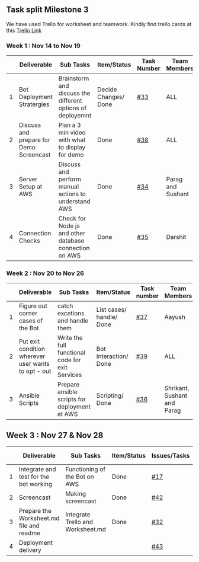 ## Task split Milestone 3   


We have used Trello for worksheet and teamwork. Kindly find trello cards at this [Trello Link](https://trello.com/b/Bvs2VQ3O/milestone-2)



### Week 1 : Nov 14 to Nov 19  
  
|   | Deliverable       |     Sub Tasks            | Item/Status      | Task Number                         | Team Members | Start Date     | Estimated Date | 
|---|-------------------------------------------|-------------------------|-----------------------------------------------------------------------|--------------------------------------|--------------|---------------------|-------------|
| 1 | Bot Deployment Stratergies      | Brainstorm and discuss the different options of deployemnt                | Decide Changes/ Done      | [#33](https://trello.com/c/rrwmbwOO)         | ALL              | 14-Nov      | 16-Nov |
| 2 | Discuss and prepare for Demo Screencast           | Plan a 3 min video with what to display for demo          | Done     | [#38](https://trello.com/c/WOMWsKpi)         | ALL | 15-Oct      | 20-Nov |
| 3 | Server Setup at AWS| Discuss and perform manual actions to understand AWS | Done           | [#34](https://trello.com/c/l310IGHt)           | Parag and Sushant                 | 15-Nov      | 17-Nov |
| 4 | Connection Checks  | Check for Node js and other database connection on AWS   | Done       | [#35](https://trello.com/c/MnbflcNj) | Darshit                 | 16-Nov      | 19-Nov |
  

### Week 2 : Nov 20 to Nov 26  
  
|   | Deliverable        |      Sub Tasks      | Item/Status                                            | Task number   | Team Members | Start Date   | Estimated Date | 
|---|-----------------------|---------|--------------------------------------------------------|----------------|--------------|------------------|-------------|
| 1 | Figure out corner cases of the Bot| catch excetions and handle them                       | List cases/ handle/ Done  | [#37](https://trello.com/c/C5XQzsuF)           | Aayush      | 20-Nov      | 27-Nov |
| 2 | Put exit condition wherever user wants to opt - out | Write the full functional code for exit Services                       | Bot Interaction/ Done  | [#39](https://trello.com/c/XKCZBhUO) | ALL      | 20-Nov      | 26-Nov |
| 3 | Ansible Scripts | Prepare ansible scripts for deployment at AWS                      | Scripting/ Done  | [#36](https://trello.com/c/ouRUi15i) | Shrikant, Sushant and Parag      | 20-Nov      | 23-Nov |
  

## Week 3 : Nov 27 & Nov 28  
  
|   | Deliverable           |  Sub Tasks     | Item/Status                    | Issues/Tasks | Team Members | Start Date        | Estimated Date | 
|---|--------------------|------------------|-------------------------------------------|--------------|--------------|-----------------------|-------------|
| 1 | Integrate and test for the bot working        | Functioning of the Bot on AWS         | Done              | [#17](https://trello.com/c/FgK1q8ZI)           | ALL          | 20-Nov      | 27-Nov |
| 2 | Screencast                           | Making screencast                          |  Done            | [#42](https://trello.com/c/3t9PfeKx)          | Aayush         | 28-Nov      | 28-Nov |
| 3 | Prepare the Worksheet.md file and readme    | Integrate Trello and Worksheet.md | Done  | [#32](https://trello.com/c/BGZivNLH)          | Sushant, Parag and Darshit           | 27-Nov      | 28-Nov |
| 4 | Deployment delivery                  |                                           |              | [#43](https://trello.com/c/XxDgzmjz)          | ALL                   | 28-Nov      | 28-Nov |

